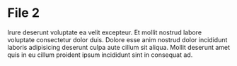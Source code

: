 # File 2
Irure deserunt voluptate ea velit excepteur. Et mollit nostrud labore voluptate consectetur dolor duis. Dolore esse anim nostrud dolor incididunt laboris adipisicing deserunt culpa aute cillum sit aliqua. Mollit deserunt amet quis in eu cillum proident ipsum incididunt sint in consequat ad.
